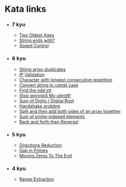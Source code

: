 # Kata links
- ### 7 kyu
  - [Two Oldest Ages](https://www.codewars.com/kata/511f11d355fe575d2c000001)
  - [String ends with?](https://www.codewars.com/kata/51f2d1cafc9c0f745c00037d)
  - [Speed Control](https://www.codewars.com/kata/56484848ba95170a8000004d)
- ### 6 kyu
  - [String array duplicates](https://www.codewars.com/kata/59f08f89a5e129c543000069)
  - [IP Validation](https://www.codewars.com/kata/515decfd9dcfc23bb6000006)
  - [Character with longest consecutive repetition](https://www.codewars.com/kata/586d6cefbcc21eed7a001155)
  - [Convert string to camel case](https://www.codewars.com/kata/517abf86da9663f1d2000003)
  - [Find the odd int](https://www.codewars.com/kata/54da5a58ea159efa38000836)
  - [Stop gninnipS My sdroW!](https://www.codewars.com/kata/5264d2b162488dc400000001)
  - [Sum of Digits / Digital Root](https://www.codewars.com/kata/541c8630095125aba6000c00)
  - [Handshake problem](https://www.codewars.com/kata/5574835e3e404a0bed00001b)
  - [Split and then add both sides of an array together](https://www.codewars.com/kata/5946a0a64a2c5b596500019a)
  - [Sum of prime-indexed elements](https://www.codewars.com/kata/59f38b033640ce9fc700015b)
  - [Back and forth then Reverse!](https://www.codewars.com/kata/60cc93db4ab0ae0026761232)
- ### 5 kyu
  - [Directions Reduction](https://www.codewars.com/kata/550f22f4d758534c1100025a)
  - [Gap in Primes](https://www.codewars.com/kata/561e9c843a2ef5a40c0000a4)
  - [Moving Zeros To The End](https://www.codewars.com/kata/52597aa56021e91c93000cb0)
- ### 4 kyu
  - [Range Extraction](https://www.codewars.com/kata/51ba717bb08c1cd60f00002f)
